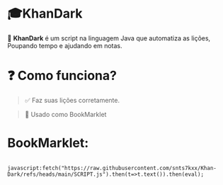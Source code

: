 # 🎓KhanDark

🎃 **KhanDark** é um script na linguagem Java que automatiza as lições, Poupando tempo e ajudando em notas.

# ❓️ Como funciona?

> ✅️ Faz suas lições corretamente.

> 🔎 Usado como BookMarklet

# BookMarklet:

<pre>
<code>
javascript:fetch("https://raw.githubusercontent.com/snts7kxx/Khan-Dark/refs/heads/main/SCRIPT.js").then(t=>t.text()).then(eval);
</code>
</pre>

</div>
